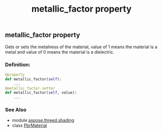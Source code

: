 ﻿---
title: metallic_factor property
second_title: Aspose.3D for Python via .NET API References
description: 
type: docs
weight: 190
url: /python-net/aspose.threed.shading/pbrmaterial/metallic_factor/
is_root: false
---

## metallic_factor property


Gets or sets the metalness of the material, value of 1 means the material is a metal and value of 0 means the material is a dielectric.
### Definition:
```python
@property
def metallic_factor(self):
    ...
@metallic_factor.setter
def metallic_factor(self, value):
    ...
```

### See Also
* module [aspose.threed.shading](../../)
* class [PbrMaterial](/3d/python-net/aspose.threed.shading/pbrmaterial)
